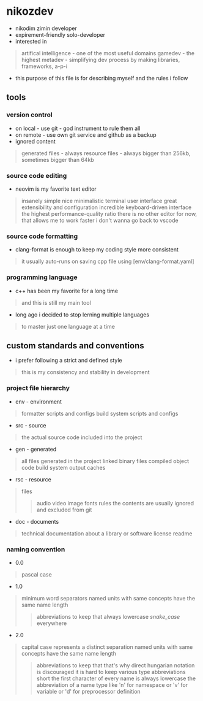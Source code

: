 # nikozdev

- nikodim zimin developer
- expirement-friendly solo-developer
- interested in
> artifical intelligence - one of the most useful domains
> gamedev - the highest
> metadev - simplifying dev process by making libraries, frameworks, a-p-i
- this purpose of this file is for describing myself and the rules i follow

## tools

### version control

- on local - use git - god instrument to rule them all
- on remote - use own git service and github as a backup
- ignored content
> generated files - always
> resource files - always bigger than 256kb, sometimes bigger than 64kb

### source code editing

- neovim is my favorite text editor
> insanely simple nice minimalistic terminal user interface
> great extensibility and configuration
> incredible keyboard-driven interface
> the highest performance-quality ratio
> there is no other editor for now, that allows me to work faster
> i don't wanna go back to vscode

### source code formatting

- clang-format is enough to keep my coding style more consistent
> it usually auto-runs on saving cpp file using [env/clang-format.yaml]

### programming language

- c++ has been my favorite for a long time
> and this is still my main tool
- long ago i decided to stop lerning multiple languages
> to master just one language at a time

## custom standards and conventions

- i prefer following a strict and defined style
> this is my consistency and stability in development

### project file hierarchy

- env - environment
> formatter scripts and configs
> build system scripts and configs
- src - source
> the actual source code included into the project
- gen - generated
> all files generated in the project
> linked binary files
> compiled object code
> build system output
> caches
- rsc - resource
> files
> > audio
> > video
> > image
> > fonts
> rules
> > the contents are usually ignored and excluded from git
- doc - documents
> technical documentation about a library or software
> license
> readme

### naming convention

- 0.0
> pascal case
- 1.0
> minimum word separators
> named units with same concepts have the same name length
> > abbreviations to keep that
> always lowercase
> _snake_case_ everywhere
- 2.0
> capital case represents a distinct separation
> named units with same concepts have the same name length
> > abbreviations to keep that
> > that's why direct hungarian notation is discouraged
> > it is hard to keep various type abbreviations short
> the first character of every name is always
> > lowercase
> > the abbreviation of a name type
like 'n' for namespace or 'v' for variable or 'd' for preprocessor definition
